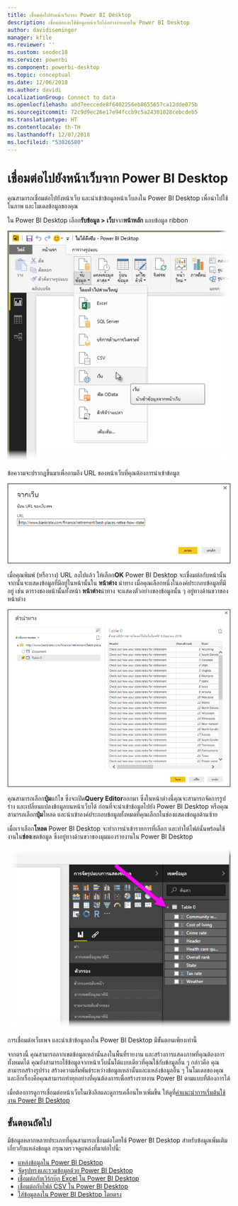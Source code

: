 ```yaml
---
title: เชื่อมต่อไปยังหน้าเว็บจาก Power BI Desktop
description: เชื่อมต่อและใช้ข้อมูลหน้าเว็บได้อย่างง่ายดายใน Power BI Desktop
author: davidiseminger
manager: kfile
ms.reviewer: ''
ms.custom: seodec18
ms.service: powerbi
ms.component: powerbi-desktop
ms.topic: conceptual
ms.date: 12/06/2018
ms.author: davidi
LocalizationGroup: Connect to data
ms.openlocfilehash: a0d7eeccede8f6402256eb8655657ca12dde075b
ms.sourcegitcommit: 72c9d9ec26e17e94fccb9c5a24301028cebcdeb5
ms.translationtype: HT
ms.contentlocale: th-TH
ms.lasthandoff: 12/07/2018
ms.locfileid: "53026580"
---
```

# <a name="connect-to-a-web-page-from-power-bi-desktop"></a>เชื่อมต่อไปยังหน้าเว็บจาก Power BI Desktop
คุณสามารถเชื่อมต่อไปยังหน้าเว็บ และนำเข้าข้อมูลหน้าเว็บลงใน Power BI Desktop เพื่อนำไปใช้ในภาพ และโมเดลข้อมูลของคุณ

ใน Power BI Desktop เลือก**รับข้อมูล > เว็บ**จาก**หน้าหลัก** แถบข้อมูล ribbon

![](media/desktop-connect-to-web/connect-to-web_1.png)

ข้อความจะปรากฏขึ้นมาเพื่อถามถึง URL ของหน้าเว็บที่คุณต้องการนำเข้าข้อมูล

![](media/desktop-connect-to-web/connect-to-web_2.png)

เมื่อคุณพิมพ์ (หรือวาง) URL ลงไปแล้ว ให้เลือก**OK** Power BI Desktop จะเชื่อมต่อกับหน้านั้น จากนั้นจะแสดงข้อมูลที่มีอยู่ในหน้านั้นใน **หน้าต่าง** นำทาง เมื่อคุณเลือกหนึ่งในองค์ประกอบข้อมูลที่มีอยู่ เช่น ตารางของหน้านั้นทั้งหน้า **หน้าต่าง**นำทาง จะแสดงตัวอย่างของข้อมูลนั้น ๆ อยู่ทางด้านขวาของหน้าต่าง

![](media/desktop-connect-to-web/connect-to-web_3.png)

คุณสามารถเลือก**ปุ่ม**แก้ไข ซึ่งจะเปิด**Query Editor**ออกมา ซึ่งในหน้าต่างนี้คุณจะสามารถจัดการรูปร่าง และเปลี่ยนแปลงข้อมูลบนหน้าเว็บได้ ก่อนที่จะนำเข้าข้อมูลไปยัง Power BI Desktop หรือคุณสามารถเลือก**ปุ่ม**โหลด และนำเข้าองค์ประกอบข้อมูลทั้งหมดที่คุณเลือกในช่องแสดงข้อมูลด้านซ้าย

เมื่อเราเลือก**โหลด** Power BI Desktop จะทำการนำเข้ารายการที่เลือก และทำให้ไฟล์นั้นพร้อมใช้งานใน**ช่อง**เขตข้อมูล ซึ่งอยู่ทางด้านขวาของมุมมองรายงานใน Power BI Desktop

![](media/desktop-connect-to-web/connect-to-web_4.png)

การเชื่อมต่อเว็บเพจ และนำเข้าข้อมูลลงใน Power BI Desktop มีขั้นตอนเพียงเท่านี้

จากตรงนี้ คุณสามารถลากเขตข้อมูลเหล่านั้นลงในพื้นที่รายงาน และสร้างการแสดงภาพที่คุณต้องการทั้งหมดได้ คุณยังสามารถใช้ข้อมูลจากหน้าเว็บนั้นได้แบบเดียวที่คุณใช้กับข้อมูลอื่น ๆ กล่าวคือ คุณสามารถสร้างรูปร่าง สร้างความสัมพันธ์ระหว่างข้อมูลเหล่านั้นและแหล่งข้อมูลอื่น ๆ ในโมเดลของคุณ และอีกเรื่องคือคุณสามารถทำทุกอย่างที่คุณต้องการเพื่อสร้างรายงาน Power BI ตามแบบที่ต้องการได้

เมื่อต้องการดูการเชื่อมต่อหน้าเว็บในเชิงลึกและดูการเคลื่อนไหวเพิ่มขึ้น ให้ดูที่[คำแนะนำการเริ่มต้นใช้งาน Power BI Desktop](desktop-getting-started.md)

## <a name="next-steps"></a>ขั้นตอนถัดไป
มีข้อมูลหลากหลายประเภทที่คุณสามารถเชื่อมต่อโดยใช้ Power BI Desktop สำหรับข้อมูลเพิ่มเติมเกี่ยวกับแหล่งข้อมูล กรุณาตรวจดูแหล่งที่มาต่อไปนี้:

* [แหล่งข้อมูลใน Power BI Desktop](desktop-data-sources.md)
* [จัดรูปทรงและรวมข้อมูลด้วย Power BI Desktop](desktop-shape-and-combine-data.md)
* [เชื่อมต่อกับเวิร์กบุ๊ก Excel ใน Power BI Desktop](desktop-connect-excel.md)   
* [เชื่อมต่อกับไฟล์ CSV ใน Power BI Desktop](desktop-connect-csv.md)   
* [ใส่ข้อมูลลงใน Power BI Desktop โดยตรง](desktop-enter-data-directly-into-desktop.md)   


